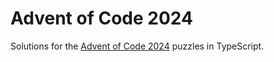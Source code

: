 # Advent of Code 2024

Solutions for the [Advent of Code 2024](https://adventofcode.com/2024) puzzles in TypeScript.